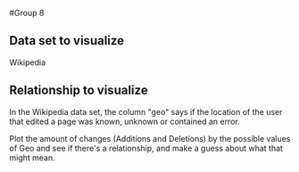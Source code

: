 #Group 8

## Data set to visualize

Wikipedia

## Relationship to visualize

In the Wikipedia data set, the column "geo" says if the location of the user that edited a page was known, unknown or contained an error.

Plot the amount of changes (Additions and Deletions) by the possible values of Geo and see if there's a relationship, and make a guess about what that might mean.